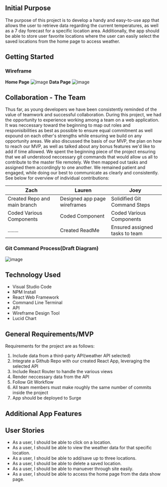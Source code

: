## Initial Purpose
The purpose of this project is to develop a handy and easy-to-use app that allows the user to retrieve data regarding the current temperatures, as well as a 7 day forecast for a specific location area. Additionally, the app should be able to store user favorite locations where the user can easily select the saved locations from the home page to access weather.  
## Getting Started
### Wireframe
**Home Page**
![image](https://user-images.githubusercontent.com/68744076/99723265-912c3380-2a77-11eb-8cca-6fea11fa1b9a.png)
**Data Page**
![image](https://user-images.githubusercontent.com/68744076/99723524-e9fbcc00-2a77-11eb-9733-c94e285441c3.png)

## Collaboration - The Team

Thus far, as young developers we have been consistently reminded of the value of teamwork and successful collaboration. During this project, we had the opportunity to experience working among a team on a web application. It was neccessary toward the beginning to map out roles and responisibilities as best as possible to ensure equal commitment as well expound on each other's strengths while ensuring we build on any opportunity areas. We also discussed the basis of our MVP, the plan on how to reach our MVP, as well as talked about any bonus features we'd like to add if time allowed. We spent the beginning piece of the project ensuring that we all understood neccessary git commands that would allow us all to contribute to the master file remotely. We then mapped out tasks and assigned them accordingly to one another. We remained patient and engaged, while doing our best to communicate as clearly and consistently. See below for overview of individual contributions:

|**Zach**|**Lauren**|**Joey**|
|--------|----------|--------|
|Created Repo and main branch|Designed app page wireframes|Solidified Git Command Steps|
|Coded Various Components|Coded Component|Coded Various Components|
|........|Created ReadMe|Ensured assigned tasks to team|



### Git Command Process(Draft Diagram)
![image](https://user-images.githubusercontent.com/68744076/99820983-1286d300-2b17-11eb-88cc-659a3de69d5e.png)


## Technology Used
* Visual Studio Code
* NPM Install
* React Web Framework
* Command Line Terminal
* API 
* Wireframe Design Tool
* Lucid Chart


## General Requirements/MVP
Requirements for the project are as follows: 
1. Include data from a third-party API(weather API selected)
2. Integrate a Github Repo with our created React App, leveraging the selected API
3. Include React Router to handle the various views
4. Render neccessary data from the API
5. Follow Git Workflow
6. All team members must make roughly the same number of commits inside the project
7. App should be deployed to Surge

## Additional App Features

## User Stories
- As a user, I should be able to click on a location.
- As a user, I should be able to view the weather data for that specific location.
- As a user, I should be able to add/save up to three locations.
- As a user, I should be able to delete a saved location.
- As a user, I should be able to manuever through site easily.
- As a user, I should be able to access the home page from the data show page.
